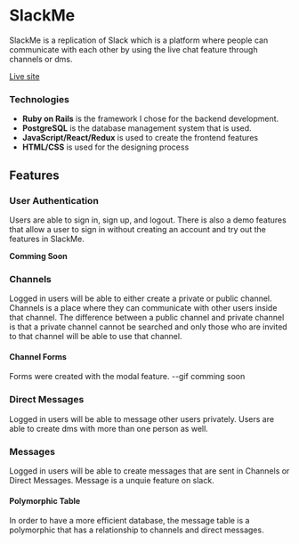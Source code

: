 # SlackMe
SlackMe is a replication of Slack which is a platform where people can communicate with each other by using the live chat feature through channels or dms. 

[Live site](https://slackme-aa.herokuapp.com/)

### Technologies
* **Ruby on Rails** is the framework I chose for the backend development.
* **PostgreSQL** is the database management system that is used.
* **JavaScript/React/Redux** is used to create the frontend features
* **HTML/CSS** is used for the designing process

## Features

### User Authentication
Users are able to sign in, sign up, and logout. There is also a demo features that allow a user to sign in without creating an account and try out the features in SlackMe. 

**Comming Soon** 
### Channels
Logged in users will be able to either create a private or public channel. Channels is a place where they can communicate with other users inside that channel. The difference between a public channel and private channel is that a private channel cannot be searched and only those who are invited to that channel will be able to use that channel. 

#### Channel Forms
Forms were created with the modal feature. 
--gif comming soon

### Direct Messages
Logged in users will be able to message other users privately. Users are able to create dms with more than one person as well.

### Messages
Logged in users will be able to create messages that are sent in Channels or Direct Messages. Message is a unquie feature on slack. 

#### Polymorphic Table 
In order to have a more efficient database, the message table is a polymorphic that has a relationship to channels and direct messages. 
